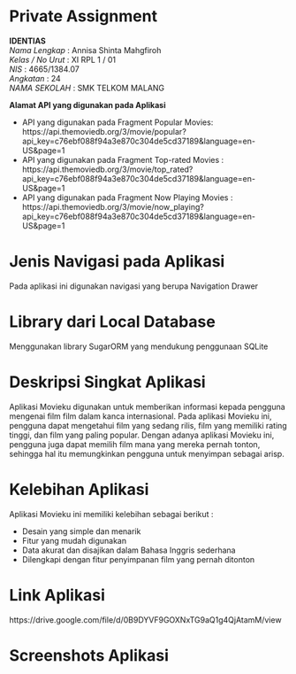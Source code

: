# Private Assignment

**IDENTIAS** <br>
 *Nama Lengkap*            : Annisa Shinta Mahgfiroh <br>
 *Kelas / No Urut*         : XI RPL 1 / 01<br>
 *NIS*                     : 4665/1384.07 <br>
 *Angkatan*                : 24 <br>
 *NAMA SEKOLAH*            : SMK TELKOM MALANG <br>

**Alamat API yang digunakan pada Aplikasi**
<ul>
<li>API yang digunakan pada Fragment Popular Movies: https://api.themoviedb.org/3/movie/popular?api_key=c76ebf088f94a3e870c304de5cd37189&language=en-US&page=1</li>
<li>API yang digunakan pada Fragment Top-rated Movies : 
https://api.themoviedb.org/3/movie/top_rated?api_key=c76ebf088f94a3e870c304de5cd37189&language=en-US&page=1</li>
<li>API yang digunakan pada Fragment Now Playing Movies : https://api.themoviedb.org/3/movie/now_playing?api_key=c76ebf088f94a3e870c304de5cd37189&language=en-US&page=1</li>
</ul>

<h1>Jenis Navigasi pada Aplikasi</h1>
<p>Pada aplikasi ini digunakan navigasi yang berupa Navigation Drawer </p>
<h1>Library dari Local Database</h1>
<p>Menggunakan library SugarORM yang mendukung penggunaan SQLite</p>
<h1>Deskripsi Singkat Aplikasi</h1>
<p>Aplikasi Movieku digunakan untuk memberikan informasi kepada pengguna mengenai film film dalam kanca internasional. Pada aplikasi Movieku 
ini, pengguna dapat mengetahui film yang sedang rilis, film yang memiliki rating tinggi, dan film yang paling popular. Dengan adanya aplikasi
Movieku ini, pengguna juga dapat memilih film mana yang mereka pernah tonton, sehingga hal itu memungkinkan pengguna untuk menyimpan sebagai
arisp.</p>
<h1>Kelebihan Aplikasi</h1>
<p>Aplikasi Movieku ini memiliki kelebihan sebagai berikut :
<ul>
<li>Desain yang simple dan menarik</li>
<li>Fitur yang mudah digunakan</li>
<li>Data akurat dan disajikan dalam Bahasa Inggris sederhana</li>
<li>Dilengkapi dengan fitur penyimpanan film yang pernah ditonton</li>
</ul>
</p>
<h1>Link Aplikasi</h1>
https://drive.google.com/file/d/0B9DYVF9GOXNxTG9aQ1g4QjAtamM/view
<h1>Screenshots Aplikasi</h1>


